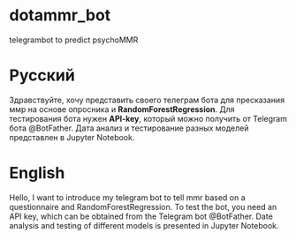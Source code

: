 # dotammr_bot
telegrambot to predict psychoMMR
# Русский
Здравствуйте, хочу представить своего телеграм бота для пресказания ммр на основе опросника и **RandomForestRegression**. Для тестирования бота нужен **API-key**, который можно получить от Telegram бота @BotFather. Дата анализ и тестирование разных моделей представлен в Jupyter Notebook. 
# English
Hello, I want to introduce my telegram bot to tell mmr based on a questionnaire and RandomForestRegression. To test the bot, you need an API key, which can be obtained from the Telegram bot @BotFather. Date analysis and testing of different models is presented in Jupyter Notebook.
